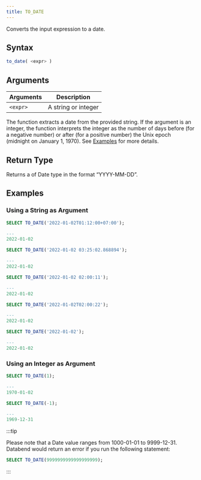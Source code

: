 ```yaml
---
title: TO_DATE
---
```


Converts the input expression to a date.

## Syntax

```sql
to_date( <expr> )
```

## Arguments

| Arguments      | Description         |
| -------------- | ------------------- |
| `<expr>` | A string or integer |

The function extracts a date from the provided string. If the argument is an integer, the function interprets the integer as the number of days before (for a negative number) or after (for a positive number) the Unix epoch (midnight on January 1, 1970). See [Examples](#examples) for more details.

## Return Type

Returns a of Date type in the format “YYYY-MM-DD”.

## Examples

### Using a String as Argument

```sql
SELECT TO_DATE('2022-01-02T01:12:00+07:00');

---
2022-01-02

SELECT TO_DATE('2022-01-02 03:25:02.868894');

---
2022-01-02

SELECT TO_DATE('2022-01-02 02:00:11');

---
2022-01-02

SELECT TO_DATE('2022-01-02T02:00:22');

---
2022-01-02

SELECT TO_DATE('2022-01-02');

---
2022-01-02
```

### Using an Integer as Argument

```sql
SELECT TO_DATE(1);

---
1970-01-02

SELECT TO_DATE(-1);

---
1969-12-31
```

:::tip

Please note that a Date value ranges from 1000-01-01 to 9999-12-31. Databend would return an error if you run the following statement:

```sql
SELECT TO_DATE(9999999999999999999);
```
:::